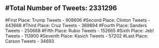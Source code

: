 #Total Number of Tweets: 2331296 
---
#First Place: Trump Tweets - 908606
#Second Place: Clinton Tweets - 443668
#Third Place: Cruz Tweets - 369894
#Fourth Place: Sanders Tweets - 250668
#Fifth Place: Rubio Tweets - 152665
#Sixth Place: Jeb! Tweets - 113900
#Seventh Place: Kasich Tweets - 57202
#Last Place: Carson Tweets - 34693
